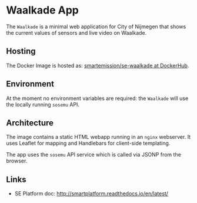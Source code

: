 # Waalkade App

The `Waalkade` is a minimal web application for City of Nijmegen that shows the current values of
sensors and live video on Waalkade.

## Hosting

The Docker Image is hosted as: [smartemission/se-waalkade at DockerHub](https://hub.docker.com/r/smartemission/se-waalkade).

## Environment

At the moment no environment variables are required: the `Waalkade` will use the
locally running `sosemu` API.

## Architecture

The image contains a static HTML webapp running in an `nginx` webserver.
It uses Leaflet for mapping and Handlebars for client-side templating.

The app uses the `sosemu` API service which is called via JSONP from the browser.

## Links

* SE Platform doc: http://smartplatform.readthedocs.io/en/latest/
